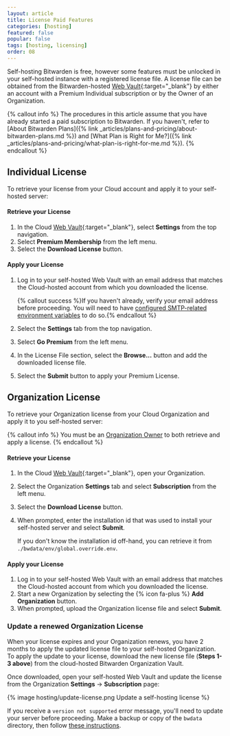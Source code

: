 ```yaml
---
layout: article
title: License Paid Features
categories: [hosting]
featured: false
popular: false
tags: [hosting, licensing]
order: 08
---
```


Self-hosting Bitwarden is free, however some features must be unlocked in your self-hosted instance with a registered license file. A license file can be obtained from the Bitwarden-hosted [Web Vault](https://vault.bitwarden.com){:target="\_blank"} by either an account with a Premium Individual subscription or by the Owner of an Organization.

{% callout info %}
The procedures in this article assume that you have already started a paid subscription to Bitwarden. If you haven't, refer to [About Bitwarden Plans]({% link _articles/plans-and-pricing/about-bitwarden-plans.md %}) and [What Plan is Right for Me?]({% link _articles/plans-and-pricing/what-plan-is-right-for-me.md %}).
{% endcallout %}

## Individual License

To retrieve your license from your Cloud account and apply it to your self-hosted server:

#### Retrieve your License

1. In the Cloud [Web Vault](https://vault.bitwarden.com){:target="\_blank"}, select **Settings** from the top navigation.
2. Select **Premium Membership** from the left menu.
3. Select the **Download License** button.

#### Apply your License

1. Log in to your self-hosted Web Vault with an email address that matches the Cloud-hosted account from which you downloaded the license.

   {% callout success %}If you haven't already, verify your email address before proceeding. You will need to have [configured SMTP-related environment variables]({{site.baseurl}}/article/environment-variables) to do so.{% endcallout %}
2. Select the **Settings** tab from the top navigation.
3. Select **Go Premium** from the left menu.
4. In the License File section, select the **Browse...** button and add the downloaded license file.
5. Select the **Submit** button to apply your Premium License.

## Organization License

To retrieve your Organization license from your Cloud Organization and apply it to you self-hosted server:

{% callout info %}
You must be an [Organization Owner]({{site.baseurl}}/article/user-types-access-control) to both retrieve and apply a license.
{% endcallout %}

#### Retrieve your License

1. In the Cloud [Web Vault](https://vault.bitwarden.com){:target="\_blank"}, open your Organization.
2. Select the Organization **Settings** tab and select **Subscription** from the left menu.
3. Select the **Download License** button.
4. When prompted, enter the installation id that was used to install your self-hosted server and select **Submit**.

   If you don't know the installation id off-hand, you can retrieve it from `./bwdata/env/global.override.env`.

#### Apply your License

1. Log in to your self-hosted Web Vault with an email address that matches the Cloud-hosted account from which you downloaded the license.
2. Start a new Organization by selecting the {% icon fa-plus %} **Add Organization** button.
3. When prompted, upload the Organization license file and select **Submit**.

### Update a renewed Organization License

When your license expires and your Organization renews, you have 2 months to apply the updated license file to your self-hosted Organization. To apply the update to your license, download the new license file (**Steps 1-3 above**) from the cloud-hosted Bitwarden Organization Vault.

Once downloaded, open your self-hosted Web Vault and update the license from the Organization **Settings** &rarr; **Subscription** page:

{% image hosting/update-license.png Update a self-hosting license %}

If you receive a `version not supported` error message, you'll need to update your server before proceeding. Make a backup or copy of the `bwdata` directory, then follow [these instructions]({{site.baseurl}}/article/updating-on-premise/).
